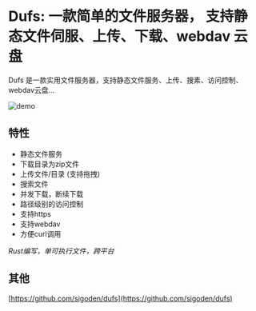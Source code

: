 # Dufs: 一款简单的文件服务器， 支持静态文件伺服、上传、下载、webdav 云盘

Dufs 是一款实用文件服务器，支持静态文件服务、上传、搜素、访问控制、webdav云盘...

![demo](https://user-images.githubusercontent.com/4012553/220513063-ff0f186b-ac54-4682-9af4-47a9781dee0d.png)

## 特性

- 静态文件服务
- 下载目录为zip文件
- 上传文件/目录 (支持拖拽)
- 搜索文件
- 并发下载，断续下载
- 路径级别的访问控制
- 支持https
- 支持webdav
- 方便curl调用

*Rust编写，单可执行文件，跨平台*

## 其他

[https://github.com/sigoden/dufs](https://github.com/sigoden/dufs)

